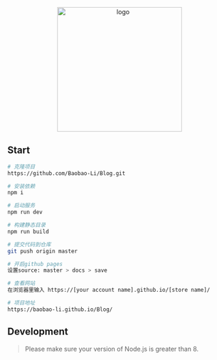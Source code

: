 <p align="center">
  <img width="280" src="https://dss1.bdstatic.com/70cFuXSh_Q1YnxGkpoWK1HF6hhy/it/u=3651486274,43013053&fm=26&gp=0.jpg" alt="logo">
</p>


## Start
``` bash
# 克隆项目
https://github.com/Baobao-Li/Blog.git
```

``` bash
# 安装依赖
npm i
```

``` bash
# 启动服务
npm run dev
```

``` bash
# 构建静态目录
npm run build
```

``` bash
# 提交代码到仓库
git push origin master
```

``` bash
# 开启github pages
设置source: master > docs > save
```

``` bash
# 查看网站
在浏览器里输入 https://[your account name].github.io/[store name]/
```

```bash
# 项目地址
https://baobao-li.github.io/Blog/
```

## Development

> Please make sure your version of Node.js is greater than 8.

